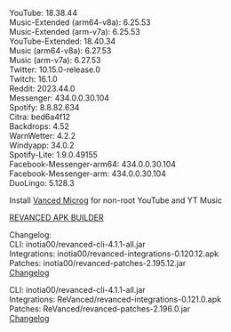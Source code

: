 YouTube: 18.38.44  
Music-Extended (arm64-v8a): 6.25.53  
Music-Extended (arm-v7a): 6.25.53  
YouTube-Extended: 18.40.34  
Music (arm64-v8a): 6.27.53  
Music (arm-v7a): 6.27.53  
Twitter: 10.15.0-release.0  
Twitch: 16.1.0  
Reddit: 2023.44.0  
Messenger: 434.0.0.30.104  
Spotify: 8.8.82.634  
Citra: bed6a4f12  
Backdrops: 4.52  
WarnWetter: 4.2.2  
Windyapp: 34.0.2  
Spotify-Lite: 1.9.0.49155  
Facebook-Messenger-arm64: 434.0.0.30.104  
Facebook-Messenger-arm: 434.0.0.30.104  
DuoLingo: 5.128.3  

Install [Vanced Microg](https://github.com/TeamVanced/VancedMicroG/releases) for non-root YouTube and YT Music  

[REVANCED APK BUILDER](https://github.com/alsyundawy/revanced-apk-builder/)  

Changelog:  
CLI: inotia00/revanced-cli-4.1.1-all.jar  
Integrations: inotia00/revanced-integrations-0.120.12.apk  
Patches: inotia00/revanced-patches-2.195.12.jar  
[Changelog](https://github.com/inotia00/revanced-patches/releases/tag/v2.195.12)

CLI: inotia00/revanced-cli-4.1.1-all.jar  
Integrations: ReVanced/revanced-integrations-0.121.0.apk  
Patches: ReVanced/revanced-patches-2.196.0.jar  
[Changelog](https://github.com/ReVanced/revanced-patches/releases/tag/v2.196.0)  
